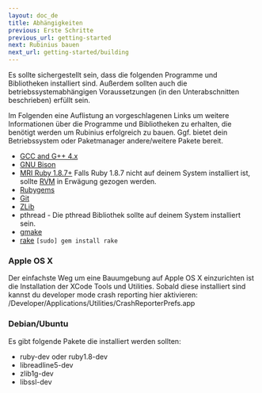 ```yaml
---
layout: doc_de
title: Abhängigkeiten
previous: Erste Schritte
previous_url: getting-started
next: Rubinius bauen
next_url: getting-started/building
---
```


Es sollte sichergestellt sein, dass die folgenden Programme und
Bibliotheken installiert sind. Außerdem sollten auch die
betriebssystemabhängigen Voraussetzungen (in den Unterabschnitten
beschrieben) erfüllt sein.

Im Folgenden eine Auflistung an vorgeschlagenen Links um weitere
Informationen über die Programme und Bibliotheken zu erhalten, die
benötigt werden um Rubinius erfolgreich zu bauen. Ggf. bietet dein
Betriebssystem oder Paketmanager andere/weitere Pakete bereit.

  * [GCC and G++ 4.x](http://gcc.gnu.org/)
  * [GNU Bison](http://www.gnu.org/software/bison/)
  * [MRI Ruby 1.8.7+](http://www.ruby-lang.org/) Falls Ruby 1.8.7
    nicht auf deinem System installiert ist, sollte
    [RVM](http://rvm.beginrescueend.com/) in Erwägung gezogen werden.
  * [Rubygems](http://www.rubygems.org/)
  * [Git](http://git.or.cz/)
  * [ZLib](http://www.zlib.net/)
  * pthread - Die pthread Bibliothek sollte auf deinem System installiert sein.
  * [gmake](http://savannah.gnu.org/projects/make/)
  * [rake](http://rake.rubyforge.org/) `[sudo] gem install rake`


### Apple OS X

Der einfachste Weg um eine Bauumgebung auf Apple OS X einzurichten ist
die Installation der XCode Tools und Utilities. Sobald diese
installiert sind kannst du developer mode crash reporting hier
aktivieren: /Developer/Applications/Utilities/CrashReporterPrefs.app


### Debian/Ubuntu

Es gibt folgende Pakete die installiert werden sollten:

  * ruby-dev oder ruby1.8-dev
  * libreadline5-dev
  * zlib1g-dev
  * libssl-dev
